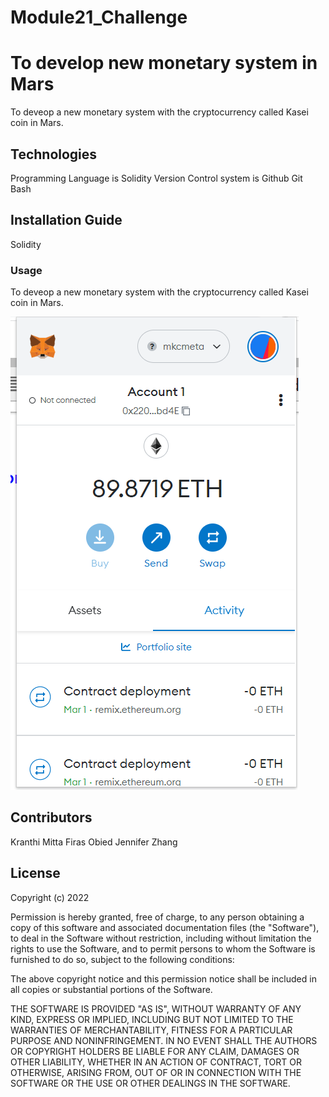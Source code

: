 # Module21_Challenge

# To develop new monetary system in Mars

 To deveop a new monetary system with the cryptocurrency called Kasei coin in Mars.

## Technologies

Programming Language is Solidity
Version Control system is Github
Git Bash





## Installation Guide

Solidity




### Usage

 To deveop a new monetary system with the cryptocurrency called Kasei coin in Mars.
 

![Metamask_Account.PNG](Metamask_Account.PNG)



## Contributors

Kranthi Mitta
Firas Obied
Jennifer Zhang


## License

Copyright (c) 2022 

Permission is hereby granted, free of charge, to any person obtaining a copy
of this software and associated documentation files (the "Software"), to deal
in the Software without restriction, including without limitation the rights
to use  the Software, and to permit persons to whom the Software is
furnished to do so, subject to the following conditions:

The above copyright notice and this permission notice shall be included in all
copies or substantial portions of the Software.

THE SOFTWARE IS PROVIDED "AS IS", WITHOUT WARRANTY OF ANY KIND, EXPRESS OR
IMPLIED, INCLUDING BUT NOT LIMITED TO THE WARRANTIES OF MERCHANTABILITY,
FITNESS FOR A PARTICULAR PURPOSE AND NONINFRINGEMENT. IN NO EVENT SHALL THE
AUTHORS OR COPYRIGHT HOLDERS BE LIABLE FOR ANY CLAIM, DAMAGES OR OTHER
LIABILITY, WHETHER IN AN ACTION OF CONTRACT, TORT OR OTHERWISE, ARISING FROM,
OUT OF OR IN CONNECTION WITH THE SOFTWARE OR THE USE OR OTHER DEALINGS IN THE
SOFTWARE.
